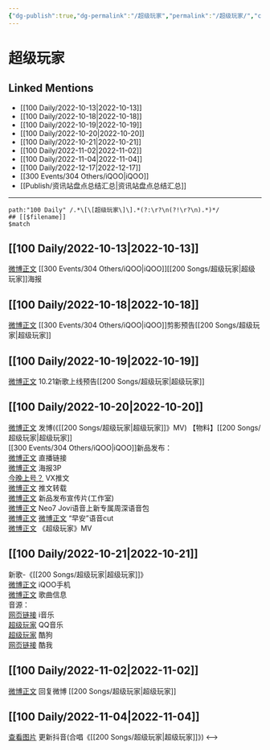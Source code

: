 ```yaml
---
{"dg-publish":true,"dg-permalink":"/超级玩家","permalink":"/超级玩家/","created":"2022-11-25T16:47:51.000+08:00","updated":"2023-04-10T15:58:11.287+08:00"}
---
```


# 超级玩家

## Linked Mentions
- [[100 Daily/2022-10-13\|2022-10-13]]
- [[100 Daily/2022-10-18\|2022-10-18]]
- [[100 Daily/2022-10-19\|2022-10-19]]
- [[100 Daily/2022-10-20\|2022-10-20]]
- [[100 Daily/2022-10-21\|2022-10-21]]
- [[100 Daily/2022-11-02\|2022-11-02]]
- [[100 Daily/2022-11-04\|2022-11-04]]
- [[100 Daily/2022-12-17\|2022-12-17]]
- [[300 Events/304 Others/iQOO\|iQOO]]
- [[Publish/资讯站盘点总结汇总\|资讯站盘点总结汇总]]


---

```expander
path:"100 Daily" /.*\[\[超级玩家\]\].*(?:\r?\n(?!\r?\n).*)*/
## [[$filename]]
$match
```
## [[100 Daily/2022-10-13\|2022-10-13]]
[微博正文](http://weibo.com/6960161079/Ma5Dw6Jcl) [[300 Events/304 Others/iQOO\|iQOO]][[200 Songs/超级玩家\|超级玩家]]海报
## [[100 Daily/2022-10-18\|2022-10-18]]
[微博正文](https://weibo.com/detail/4825937387196196) [[300 Events/304 Others/iQOO\|iQOO]]剪影预告[[200 Songs/超级玩家\|超级玩家]]
## [[100 Daily/2022-10-19\|2022-10-19]]
[微博正文](https://weibo.com/detail/4826358323088031) 10.21新歌上线预告[[200 Songs/超级玩家\|超级玩家]]
## [[100 Daily/2022-10-20\|2022-10-20]]
[微博正文](http://weibo.com/1736988591/MbdGYounj) 发博(《[[200 Songs/超级玩家\|超级玩家]]》MV)
【物料】[[200 Songs/超级玩家\|超级玩家]]  
[[300 Events/304 Others/iQOO\|iQOO]]新品发布：  
[微博正文](http://weibo.com/6960161079/Mb5GQfysn) 直播链接  
[微博正文](https://weibo.com/6960161079/Mbbc7wiuk) 海报3P  
[今晚上号？](https://weibo.cn/sinaurl?u=https%3A%2F%2Fmp.weixin.qq.com%2Fs%2FuaKzYTguel-UiDG3UIo9Bw) VX推文  
[微博正文](http://weibo.com/6466290670/MbbW8b2Vj) 推文转载  
[微博正文](http://weibo.com/7478855230/MbcwbD7dX) 新品发布宣传片(工作室)  
[微博正文](https://weibo.com/6960161079/Mbdr8cKaV) Neo7 Jovi语音上新专属周深语音包  
[微博正文](http://weibo.com/1786590437/Mbds8bwUg) [微博正文](https://m.weibo.cn/6466290670/4826791284050180) “早安”语音cut  
[微博正文](https://weibo.com/6960161079/MbdEEvh1N) 《超级玩家》MV
## [[100 Daily/2022-10-21\|2022-10-21]]
新歌-《[[200 Songs/超级玩家\|超级玩家]]》  
[微博正文](http://weibo.com/6960161079/MbfbnEZua) iQOO手机  
[微博正文](http://weibo.com/6466290670/MbfdD8rLb) 歌曲信息  
音源：  
[网页链接](https://weibo.cn/sinaurl?u=https%3A%2F%2Fmusic.vivo.com.cn%2F%23%2FnewSongShare%3Fid%3D685416659) i音乐  
[超级玩家](https://weibo.cn/sinaurl?u=https%3A%2F%2Fc.y.qq.com%2Fbase%2Ffcgi-bin%2Fu%3F__%3DExCe5sQ0dLlz) QQ音乐  
[超级玩家](https://weibo.cn/sinaurl?u=https%3A%2F%2Ft1.kugou.com%2Fsong.html%3Fid%3Ddgbtl35zEV2) 酷狗  
[网页链接](https://weibo.cn/sinaurl?u=https%3A%2F%2Fm.kuwo.cn%2Fyinyue%2F245628238%3Ff%3Darphone%26t%3Dsinawb%26isstar%3D0) 酷我
## [[100 Daily/2022-11-02\|2022-11-02]]
[微博正文](http://weibo.com/1736988591/MbdGYounj) 回复微博 [[200 Songs/超级玩家\|超级玩家]]
## [[100 Daily/2022-11-04\|2022-11-04]]
[查看图片](https://wx3.sinaimg.cn/large/0088n2Pggy1h7thevimrzj30qk1bygph.jpg) 更新抖音(合唱《[[200 Songs/超级玩家\|超级玩家]]》)
<-->